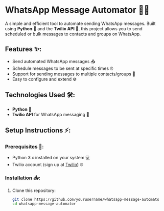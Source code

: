 # WhatsApp Message Automator 🤖📱

A simple and efficient tool to automate sending WhatsApp messages. Built using **Python** 🐍 and the **Twilio API** 📡, this project allows you to send scheduled or bulk messages to contacts and groups on WhatsApp.

## Features ✨:
- Send automated WhatsApp messages 📤
- Schedule messages to be sent at specific times ⏰
- Support for sending messages to multiple contacts/groups 👥
- Easy to configure and extend ⚙️

## Technologies Used 🛠️:
- **Python** 🐍
- **Twilio API** for WhatsApp messaging 📲

## Setup Instructions ⚡:

### Prerequisites 🔑:
- Python 3.x installed on your system 💻
- Twilio account (sign up at [Twilio](https://www.twilio.com/)) 🌐

### Installation 📥:

1. Clone this repository:
   ```bash
   git clone https://github.com/yourusername/whatsapp-message-automator.git
   cd whatsapp-message-automator
